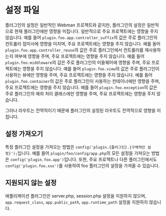 # 설정 파일

플러그인의 설정은 일반적인 Webman 프로젝트와 같지만, 플러그인의 설정은 일반적으로 현재 플러그인에만 영향을 미칩니다. 일반적으로 주요 프로젝트에는 영향을 주지 않습니다.
예를 들어 `plugin.foo.app.controller_suffix`의 값은 주로 플러그인의 컨트롤러 접미사에 영향을 미치며, 주요 프로젝트에는 영향을 주지 않습니다.
예를 들어 `plugin.foo.app.controller_reuse`의 값은 주로 플러그인에서 컨트롤러를 재사용하는지 여부에 영향을 주며, 주요 프로젝트에는 영향을 주지 않습니다.
예를 들어 `plugin.foo.middleware`의 값은 주로 플러그인의 미들웨어에 영향을 주며, 주요 프로젝트에는 영향을 주지 않습니다.
예를 들어 `plugin.foo.view`의 값은 주로 플러그인이 사용하는 뷰에만 영향을 주며, 주요 프로젝트에는 영향을 주지 않습니다.
예를 들어 `plugin.foo.container`의 값은 주로 플러그인이 사용하는 컨테이너에만 영향을 주며, 주요 프로젝트에는 영향을 주지 않습니다.
예를 들어 `plugin.foo.exception`의 값은 주로 플러그인의 예외 처리 클래스에만 영향을 주며, 주요 프로젝트에는 영향을 주지 않습니다.

그러나 라우트는 전역적이기 때문에 플러그인의 설정된 라우트도 전역적으로 영향을 미칩니다.

## 설정 가져오기
특정 플러그인 설정을 가져오는 방법은 `config('plugin.{플러그인}.{구체적인 설정}');`입니다. 예를 들어 `plugin/foo/config/app.php`의 모든 설정을 가져오는 방법은 `config('plugin.foo.app')`입니다.
또한, 주요 프로젝트나 다른 플러그인에서도 `config('plugin.foo.xxx')`를 사용하여 foo 플러그인의 설정을 가져올 수 있습니다.

## 지원되지 않는 설정
애플리케이션 플러그인은 server.php, session.php 설정을 지원하지 않으며, `app.request_class`, `app.public_path`, `app.runtime_path` 설정을 지원하지 않습니다.
